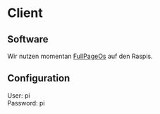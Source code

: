 # Client

## Software 

Wir nutzen momentan [FullPageOs](https://github.com/guysoft/FullPageOS) auf den Raspis.

## Configuration

User: pi <br>
Password: pi
<br>

